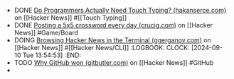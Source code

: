 - DONE [Do Programmers Actually Need Touch Typing? (hakanserce.com)](https://news.ycombinator.com/item?id=41484743) on [[Hacker News]] #[[Touch Typing]]
- DONE [Posting a 5x5 crossword every day (crucig.com)](https://news.ycombinator.com/item?id=41431328) on [[Hacker News]] #Game/Board
- DOING [Browsing Hacker News in the Terminal (ggerganov.com)](https://news.ycombinator.com/item?id=41471157) on [[Hacker News]] #[[Hacker News/CLI]]
  :LOGBOOK:
  CLOCK: [2024-09-10 Tue 13:54:53]
  :END:
- TODO [Why GitHub won (gitbutler.com)](https://news.ycombinator.com/item?id=41490161) on [[Hacker News]] #GitHub
-